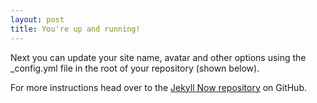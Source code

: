```yaml
---
layout: post
title: You're up and running!
---
```


Next you can update your site name, avatar and other options using the _config.yml file in the root of your repository (shown below).


For more instructions head over to the [Jekyll Now repository](https://github.com/barryclark/jekyll-now) on GitHub.